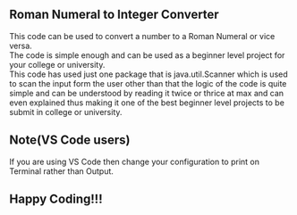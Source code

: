 ## Roman Numeral to Integer Converter

This code can be used to convert a number to a Roman Numeral or vice versa.<br>
The code is simple enough and can be used as a beginner level project for your college or university.<br>
This code has used just one package that is java.util.Scanner which is used to scan the input form the user other than that the logic of the code is quite simple and can be understood by reading it twice or thrice at max and can even explained thus making it one of the best beginner level projects to be submit in college or university.<br>

## Note(VS Code users)

If you are using VS Code then change your configuration to print on Terminal rather than Output.<br>

## Happy Coding!!!